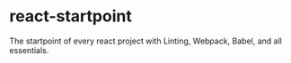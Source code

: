 # react-startpoint
The startpoint of every react project with Linting, Webpack, Babel, and all essentials.
